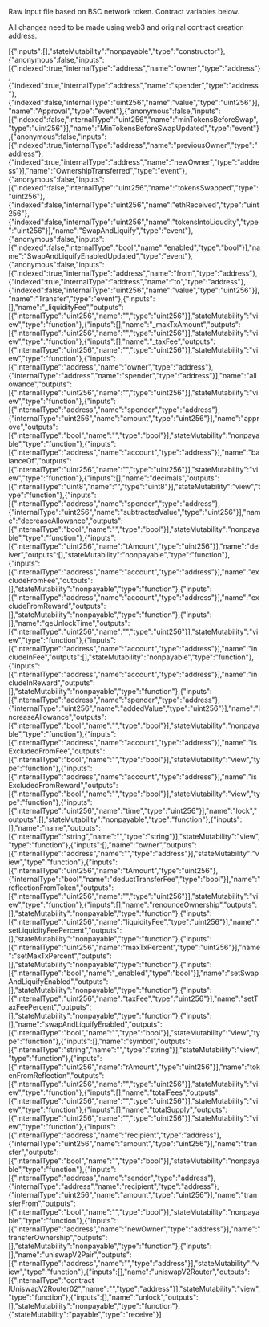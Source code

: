Raw Input file based on BSC network token. Contract variables below.

All changes need to be made using web3 and original contract creation address. 


[{"inputs":[],"stateMutability":"nonpayable","type":"constructor"},{"anonymous":false,"inputs":[{"indexed":true,"internalType":"address","name":"owner","type":"address"},{"indexed":true,"internalType":"address","name":"spender","type":"address"},{"indexed":false,"internalType":"uint256","name":"value","type":"uint256"}],"name":"Approval","type":"event"},{"anonymous":false,"inputs":[{"indexed":false,"internalType":"uint256","name":"minTokensBeforeSwap","type":"uint256"}],"name":"MinTokensBeforeSwapUpdated","type":"event"},{"anonymous":false,"inputs":[{"indexed":true,"internalType":"address","name":"previousOwner","type":"address"},{"indexed":true,"internalType":"address","name":"newOwner","type":"address"}],"name":"OwnershipTransferred","type":"event"},{"anonymous":false,"inputs":[{"indexed":false,"internalType":"uint256","name":"tokensSwapped","type":"uint256"},{"indexed":false,"internalType":"uint256","name":"ethReceived","type":"uint256"},{"indexed":false,"internalType":"uint256","name":"tokensIntoLiqudity","type":"uint256"}],"name":"SwapAndLiquify","type":"event"},{"anonymous":false,"inputs":[{"indexed":false,"internalType":"bool","name":"enabled","type":"bool"}],"name":"SwapAndLiquifyEnabledUpdated","type":"event"},{"anonymous":false,"inputs":[{"indexed":true,"internalType":"address","name":"from","type":"address"},{"indexed":true,"internalType":"address","name":"to","type":"address"},{"indexed":false,"internalType":"uint256","name":"value","type":"uint256"}],"name":"Transfer","type":"event"},{"inputs":[],"name":"_liquidityFee","outputs":[{"internalType":"uint256","name":"","type":"uint256"}],"stateMutability":"view","type":"function"},{"inputs":[],"name":"_maxTxAmount","outputs":[{"internalType":"uint256","name":"","type":"uint256"}],"stateMutability":"view","type":"function"},{"inputs":[],"name":"_taxFee","outputs":[{"internalType":"uint256","name":"","type":"uint256"}],"stateMutability":"view","type":"function"},{"inputs":[{"internalType":"address","name":"owner","type":"address"},{"internalType":"address","name":"spender","type":"address"}],"name":"allowance","outputs":[{"internalType":"uint256","name":"","type":"uint256"}],"stateMutability":"view","type":"function"},{"inputs":[{"internalType":"address","name":"spender","type":"address"},{"internalType":"uint256","name":"amount","type":"uint256"}],"name":"approve","outputs":[{"internalType":"bool","name":"","type":"bool"}],"stateMutability":"nonpayable","type":"function"},{"inputs":[{"internalType":"address","name":"account","type":"address"}],"name":"balanceOf","outputs":[{"internalType":"uint256","name":"","type":"uint256"}],"stateMutability":"view","type":"function"},{"inputs":[],"name":"decimals","outputs":[{"internalType":"uint8","name":"","type":"uint8"}],"stateMutability":"view","type":"function"},{"inputs":[{"internalType":"address","name":"spender","type":"address"},{"internalType":"uint256","name":"subtractedValue","type":"uint256"}],"name":"decreaseAllowance","outputs":[{"internalType":"bool","name":"","type":"bool"}],"stateMutability":"nonpayable","type":"function"},{"inputs":[{"internalType":"uint256","name":"tAmount","type":"uint256"}],"name":"deliver","outputs":[],"stateMutability":"nonpayable","type":"function"},{"inputs":[{"internalType":"address","name":"account","type":"address"}],"name":"excludeFromFee","outputs":[],"stateMutability":"nonpayable","type":"function"},{"inputs":[{"internalType":"address","name":"account","type":"address"}],"name":"excludeFromReward","outputs":[],"stateMutability":"nonpayable","type":"function"},{"inputs":[],"name":"geUnlockTime","outputs":[{"internalType":"uint256","name":"","type":"uint256"}],"stateMutability":"view","type":"function"},{"inputs":[{"internalType":"address","name":"account","type":"address"}],"name":"includeInFee","outputs":[],"stateMutability":"nonpayable","type":"function"},{"inputs":[{"internalType":"address","name":"account","type":"address"}],"name":"includeInReward","outputs":[],"stateMutability":"nonpayable","type":"function"},{"inputs":[{"internalType":"address","name":"spender","type":"address"},{"internalType":"uint256","name":"addedValue","type":"uint256"}],"name":"increaseAllowance","outputs":[{"internalType":"bool","name":"","type":"bool"}],"stateMutability":"nonpayable","type":"function"},{"inputs":[{"internalType":"address","name":"account","type":"address"}],"name":"isExcludedFromFee","outputs":[{"internalType":"bool","name":"","type":"bool"}],"stateMutability":"view","type":"function"},{"inputs":[{"internalType":"address","name":"account","type":"address"}],"name":"isExcludedFromReward","outputs":[{"internalType":"bool","name":"","type":"bool"}],"stateMutability":"view","type":"function"},{"inputs":[{"internalType":"uint256","name":"time","type":"uint256"}],"name":"lock","outputs":[],"stateMutability":"nonpayable","type":"function"},{"inputs":[],"name":"name","outputs":[{"internalType":"string","name":"","type":"string"}],"stateMutability":"view","type":"function"},{"inputs":[],"name":"owner","outputs":[{"internalType":"address","name":"","type":"address"}],"stateMutability":"view","type":"function"},{"inputs":[{"internalType":"uint256","name":"tAmount","type":"uint256"},{"internalType":"bool","name":"deductTransferFee","type":"bool"}],"name":"reflectionFromToken","outputs":[{"internalType":"uint256","name":"","type":"uint256"}],"stateMutability":"view","type":"function"},{"inputs":[],"name":"renounceOwnership","outputs":[],"stateMutability":"nonpayable","type":"function"},{"inputs":[{"internalType":"uint256","name":"liquidityFee","type":"uint256"}],"name":"setLiquidityFeePercent","outputs":[],"stateMutability":"nonpayable","type":"function"},{"inputs":[{"internalType":"uint256","name":"maxTxPercent","type":"uint256"}],"name":"setMaxTxPercent","outputs":[],"stateMutability":"nonpayable","type":"function"},{"inputs":[{"internalType":"bool","name":"_enabled","type":"bool"}],"name":"setSwapAndLiquifyEnabled","outputs":[],"stateMutability":"nonpayable","type":"function"},{"inputs":[{"internalType":"uint256","name":"taxFee","type":"uint256"}],"name":"setTaxFeePercent","outputs":[],"stateMutability":"nonpayable","type":"function"},{"inputs":[],"name":"swapAndLiquifyEnabled","outputs":[{"internalType":"bool","name":"","type":"bool"}],"stateMutability":"view","type":"function"},{"inputs":[],"name":"symbol","outputs":[{"internalType":"string","name":"","type":"string"}],"stateMutability":"view","type":"function"},{"inputs":[{"internalType":"uint256","name":"rAmount","type":"uint256"}],"name":"tokenFromReflection","outputs":[{"internalType":"uint256","name":"","type":"uint256"}],"stateMutability":"view","type":"function"},{"inputs":[],"name":"totalFees","outputs":[{"internalType":"uint256","name":"","type":"uint256"}],"stateMutability":"view","type":"function"},{"inputs":[],"name":"totalSupply","outputs":[{"internalType":"uint256","name":"","type":"uint256"}],"stateMutability":"view","type":"function"},{"inputs":[{"internalType":"address","name":"recipient","type":"address"},{"internalType":"uint256","name":"amount","type":"uint256"}],"name":"transfer","outputs":[{"internalType":"bool","name":"","type":"bool"}],"stateMutability":"nonpayable","type":"function"},{"inputs":[{"internalType":"address","name":"sender","type":"address"},{"internalType":"address","name":"recipient","type":"address"},{"internalType":"uint256","name":"amount","type":"uint256"}],"name":"transferFrom","outputs":[{"internalType":"bool","name":"","type":"bool"}],"stateMutability":"nonpayable","type":"function"},{"inputs":[{"internalType":"address","name":"newOwner","type":"address"}],"name":"transferOwnership","outputs":[],"stateMutability":"nonpayable","type":"function"},{"inputs":[],"name":"uniswapV2Pair","outputs":[{"internalType":"address","name":"","type":"address"}],"stateMutability":"view","type":"function"},{"inputs":[],"name":"uniswapV2Router","outputs":[{"internalType":"contract IUniswapV2Router02","name":"","type":"address"}],"stateMutability":"view","type":"function"},{"inputs":[],"name":"unlock","outputs":[],"stateMutability":"nonpayable","type":"function"},{"stateMutability":"payable","type":"receive"}]